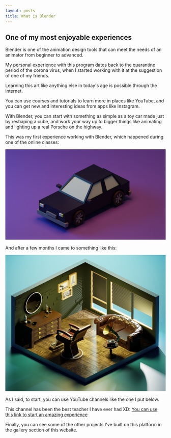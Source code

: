 ```yaml
---
layout: posts
title: What is Blender
---
```


## One of my most enjoyable experiences

Blender is one of the animation design tools that can meet the needs of an animator from beginner to advanced.

My personal experience with this program dates back to the quarantine period of the corona virus, when I started working with it at the suggestion of one of my friends.

Learning this art like anything else in today's age is possible through the internet.

You can use courses and tutorials to learn more in places like YouTube, and you can get new and interesting ideas from apps like Instagram.

With Blender, you can start with something as simple as a toy car made just by reshaping a cube, and work your way up to bigger things like animating and lighting up a real Porsche on the highway.

This was my first experience working with Blender, which happened during one of the online classes:

![alt text](../assets/images/car.png "first time using blender")

And after a few months I came to something like this:

![alt text](../assets/images/blender-1.jpg "one of my last projocts in blender")

As I said, to start, you can use YouTube channels like the one I put below.

This channel has been the best teacher I have ever had XD:
[You can use this link to start an amazing experience](https://www.youtube.com/@polygonrunway)

Finally, you can see some of the other projects I've built on this platform in the gallery section of this website.